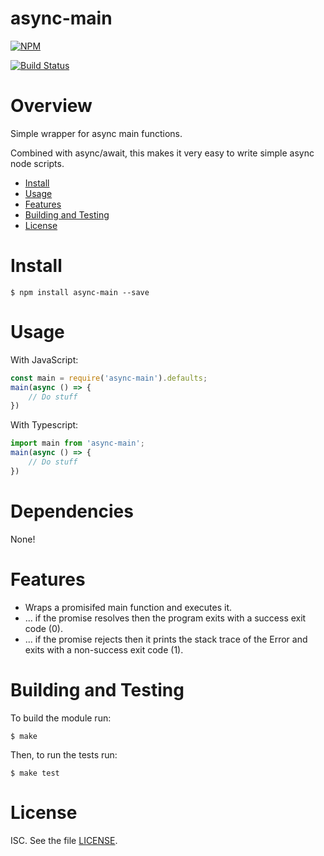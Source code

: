 # async-main

[![NPM](https://nodei.co/npm/async-main.png?downloads=true&downloadRank=true&stars=true)](https://nodei.co/npm/async-main/)

[![Build Status](https://travis-ci.org/sehrope/node-async-main.svg?branch=master)](https://travis-ci.org/sehrope/node-async-main)

# Overview
Simple wrapper for async main functions.

Combined with async/await, this makes it very easy to write simple async node scripts.

* [Install](#install)
* [Usage](#usage)
* [Features](#features)
* [Building and Testing](#building-and-testing)
* [License](#license)

# Install

    $ npm install async-main --save

# Usage
With JavaScript:
```js
const main = require('async-main').defaults;
main(async () => {
    // Do stuff
})
```

With Typescript:
```typescript
import main from 'async-main';
main(async () => {
    // Do stuff
})
```

# Dependencies

None!

# Features
* Wraps a promisifed main function and executes it.
* ... if the promise resolves then the program exits with a success exit code (0).
* ... if the promise rejects then it prints the stack trace of the Error and exits with a non-success exit code (1).

# Building and Testing
To build the module run:

    $ make

Then, to run the tests run:

    $ make test

# License
ISC. See the file [LICENSE](LICENSE).

